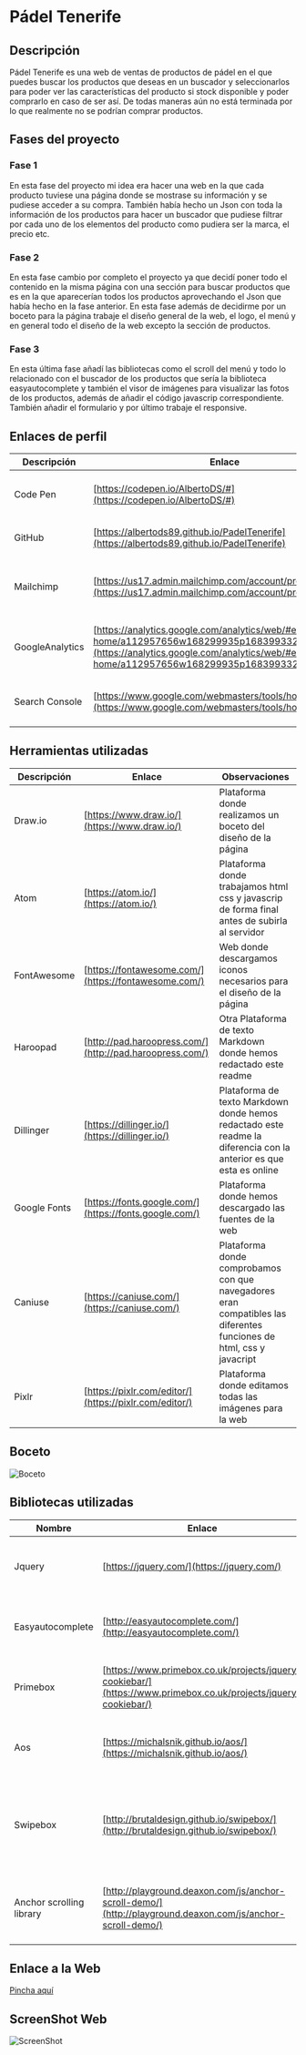 # Pádel Tenerife
## Descripción
Pádel Tenerife es una web de ventas de productos de pádel en el que puedes buscar los productos que deseas en un buscador y seleccionarlos para poder ver las características del producto si stock disponible y poder comprarlo en caso de ser así.
De todas maneras aún no está terminada por lo que realmente no se podrían comprar productos.

## Fases del proyecto
### Fase 1
En esta fase del proyecto mi idea era hacer una web en la que cada producto tuviese una página donde se mostrase su información y se pudiese acceder a su compra. También había hecho un Json con toda la información de los productos para hacer un buscador que pudiese filtrar por cada uno de los elementos del producto como pudiera ser la marca, el precio etc.
### Fase 2
En esta fase cambio por completo el proyecto ya que decidí poner todo el contenido en la misma página con una sección para buscar productos que es en la que aparecerían todos los productos aprovechando el Json que había hecho en la fase anterior. En esta fase además de decidirme por un boceto para la página trabaje el diseño general de la web, el logo, el menú y en general todo el diseño de la web excepto la sección de productos.
### Fase 3
En esta última fase añadí las bibliotecas como el scroll del menú y todo lo relacionado con el buscador de los productos que sería la biblioteca easyautocomplete y también el visor de imágenes para visualizar las fotos de los productos, además de añadir el código javascrip correspondiente. También añadir el formulario y por último trabaje el responsive.

## Enlaces de perfil

| Descripción | Enlace | Observaciones |
|--------|--------|--------|
|  Code Pen      |  [https://codepen.io/AlbertoDS/#](https://codepen.io/AlbertoDS/#)      |   Plataforma donde trabajamos html css y javasrpip     |
|   GitHub     |  [https://albertods89.github.io/PadelTenerife](https://albertods89.github.io/PadelTenerife)      |    Plataforma donde alojamos la página Web    |
|   Mailchimp     |  [https://us17.admin.mailchimp.com/account/profile/](https://us17.admin.mailchimp.com/account/profile/)      |    Plataforma que nos registra los datos introducidos en el formulario    |
|   GoogleAnalytics     |  [https://analytics.google.com/analytics/web/#embed/report-home/a112957656w168299935p168399332/](https://analytics.google.com/analytics/web/#embed/report-home/a112957656w168299935p168399332/)      |    Plataforma que nos registra los datos sobre el tráfico de la web    |
|   Search Console     |  [https://www.google.com/webmasters/tools/home?hl=es](https://www.google.com/webmasters/tools/home?hl=es)      |    Plataforma que nos ayuda en el posicionamiento en google    |

## Herramientas utilizadas
| Descripción | Enlace | Observaciones |
|--------|--------|--------|
|  Draw.io      |  [https://www.draw.io/](https://www.draw.io/)      |   Plataforma donde realizamos un boceto del diseño de la página     |
|  Atom      |  [https://atom.io/](https://atom.io/)      |   Plataforma donde trabajamos html css y javascrip de forma final antes de subirla al servidor     |
|  FontAwesome      |  [https://fontawesome.com/](https://fontawesome.com/)      |   Web donde descargamos iconos necesarios para el diseño de la página     |
|  Haroopad      |  [http://pad.haroopress.com/](http://pad.haroopress.com/)      |   Otra Plataforma de texto Markdown donde hemos redactado este readme    |
|  Dillinger      |  [https://dillinger.io/](https://dillinger.io/)      |   Plataforma de texto Markdown donde hemos redactado este readme la diferencia con la anterior es que esta es online    |
|  Google Fonts      |  [https://fonts.google.com/](https://fonts.google.com/)      |   Plataforma donde hemos descargado las fuentes de la web     |
|  Caniuse      |  [https://caniuse.com/](https://caniuse.com/)      |   Plataforma donde comprobamos con que navegadores eran compatibles las diferentes funciones de html, css y javacript     |
|  Pixlr      |  [https://pixlr.com/editor/](https://pixlr.com/editor/)      |   Plataforma donde editamos todas las imágenes para la web     |

## Boceto
![Boceto](https://raw.githubusercontent.com/AlbertoDS89/PadelTenerife/master/Untitled%20Diagram.png)

## Bibliotecas utilizadas
| Nombre | Enlace | Observaciones |
|--------|--------|--------|
|  Jquery      |  [https://jquery.com/](https://jquery.com/)      |   Biblioteca usada para dar soporte a otras bibliotecas utilizadas     |
|  Easyautocomplete      |  [http://easyautocomplete.com/](http://easyautocomplete.com/)      |   Biblioteca usada para el buscador de productos en la web     |
|  Primebox      |  [https://www.primebox.co.uk/projects/jquery-cookiebar/](https://www.primebox.co.uk/projects/jquery-cookiebar/)      |   Biblioteca usada para el mensaje sobre la política de cookies     |
|  Aos      |  [https://michalsnik.github.io/aos/](https://michalsnik.github.io/aos/)      |   Biblioteca usada la introducción de elementos al hacer scroll     |
|  Swipebox      |  [http://brutaldesign.github.io/swipebox/](http://brutaldesign.github.io/swipebox/)      |   Biblioteca usada para seleccionar las imágenes de los productos y poder pasar de una imagen a otra     |
|  Anchor scrolling library      |  [http://playground.deaxon.com/js/anchor-scroll-demo/](http://playground.deaxon.com/js/anchor-scroll-demo/)      |   Biblioteca usada para hacer scroll al seleccionar una sección en el menú     |

## Enlace a la Web
[Pincha aquí](https://albertods89.github.io/PadelTenerife/)

## ScreenShot Web
![ScreenShot](https://raw.githubusercontent.com/AlbertoDS89/PadelTenerife/master/imagenes/ScreenShotWeb.png)
